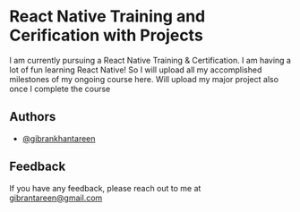 # React Native Training and Cerification with Projects

I am currently pursuing a React Native Training & Certification. I am having a lot of fun learning React Native! So I will upload all my accomplished milestones of my ongoing course here. Will upload my major project also once I complete the course


## Authors

- [@gibrankhantareen](https://www.github.com/gibrankhantareen)


## Feedback


If you have any feedback, please reach out to me at gibrantareen@gmail.com



